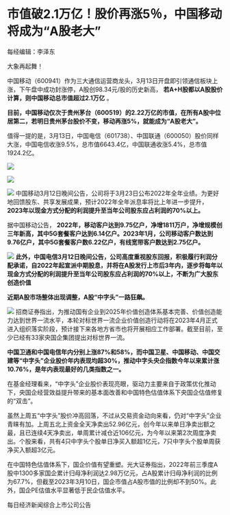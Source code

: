 # 市值破2.1万亿！股价再涨5％，中国移动将成为“A股老大”

每经编辑：李泽东

大象再起舞！

中国移动（600941）作为三大通信运营商龙头，3月13日开盘即引领通信板块上涨，下午盘中成功封涨停，A股创98.34元/股的历史新高，
**若A+H股都以A股股价计算，则中国移动总市值超过2.1万亿** 。

**目前，中国移动仅次于贵州茅台（600519）的2.22万亿的市值，在所有A股中位居第二，若明日贵州茅台股价不变，移动再涨5%，就能成为“A股老大”。**

值得一提的是，3月13日，中国电信（601738）、中国联通（600050）股价同样大涨，中国电信收涨9.5%，总市值6643.4亿，中国联通收涨5.4%，总市值1924.2亿。

![](https://inews.gtimg.com/om_bt/OIOipPNJr-fIDQzSWg4r63qA_OaAtmg7EEXWpPviqt8M0AA/1000)

![](https://inews.gtimg.com/om_bt/OUxVAoGxp2Oor0QOaCxVjW30EjYHid3NMW8Q8poOftQCsAA/1000)

![](https://inews.gtimg.com/om_bt/OJ0FTtkZhq1F_ImhDSVAd46edoPNHMRMdloPLR61tdsLMAA/1000)
中国移动3月12日晚间公告，公司将于3月23日公布2022年全年业绩。为更好地回馈股东、共享发展成果，预计2022年全年派息率将比上年进一步提升，
**2023年以现金方式分配的利润提升至当年公司股东应占利润的70%以上。**

据中国移动公告，
**2022年，移动客户达到9.75亿户，净增1811万户，净增规模创三年新高，其中5G套餐客户达到6.14亿户。2023年1月，公司移动客户数达到9.76亿户，其中5G套餐客户数6.22亿户，有线宽带客户数达到2.75亿户。**

![](https://inews.gtimg.com/om_bt/Ot1TwJkv4_M5XtU3EwcgYmXtmr6MtUeZSVehFOkKz-U-kAA/1000)
**此外，中国电信3月12日晚间公告，公司高度重视股东回报，积极履行利润分配承诺，自2022年起宣派中期股息，并将在A股发行上市后3年内，逐步将每年以现金方式分配的利润提升至当年公司股东应占利润的70%以上，不断为广大股东创造价值**

**近期A股市场整体出现调整，A股“中字头”一路狂飙。**

![](https://inews.gtimg.com/om_bt/OeYz8UvwMdG33JaTtWXoDnXpzfaJ3JOh0et39QfwqD_F8AA/1000)
招商证券指出，为推动国有企业到2025年价值创造体系基本完善、价值创造能力达到世界一流水平，本轮对标世界一流企业价值创造行动将在2023年4月正式进入组织落实阶段，预计接下来各地方省市也将开展相应工作部署。截至目前，至少已经有33家央国企集团提出对标世界一流。

**中国卫通和中国电信年内分别上涨87%和58%，而中国卫星、中国移动、中国交建等“中字头”企业股价年内表现均超30%，推动中字头央企指数今年以来累计涨10.76%，是年内表现最好的几类指数之一。**

在基金经理看来，“中字头”企业股价表现亮眼，驱动力主要来自于政策优化推动下，央国企经营效益提升带来的基本面改善和中国特色估值体系下央国企估值修复的“双击”。

虽然上周五“中字头”股价冲高回落，不过从交易资金动向来看，仍对“中字头”企业青睐有加。上周五北上资金全天净卖出52.96亿元，创今年以来单日净卖出额之最，且已连续4天净卖出，单周累计减仓近106亿元，为今年以来第2次周度净卖出。个股来看，共有4只中字头个股单日净买入额超1亿元，7只中字头个股单周获净买入额超3亿元。

在中国特色估值体系下，国企价值有望重塑。光大证券指出，2022年前三季度A股中1300多家国企累计归母净利润达2.98万亿元，占A股累计归母净利润的比例为67.7%，但截至2023年3月10日，国企市值占A股市值的比例却不到50%。此外，国企PE估值水平显著低于民企估值水平。

每日经济新闻综合上市公司公告


